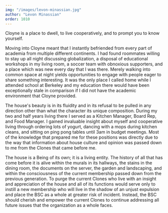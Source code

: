 ```yaml
---
img: "/images/levon-minassian.jpg"
author: "Levon Minassian"
order: 1010
---
```

Cloyne is a place to dwell, to live cooperatively, and to prompt you to know yourself.

Moving into Cloyne meant that I instantly befriended  from every part of academia from multiple different continents. I had found roommates willing to stay up all night discussing globalization,  a disposal of educational workshops in my living room, a soccer team with obnoxious supporters, and a place which was new every day that I was there. Merely walking into common space at night yields opportunities to engage with people eager to share something interesting. It was the only place I called home while I attended school at Berkeley and my education there would have been exceptionally stale in comparison if I did not have the academic environment that Cloyne provided. 

The house's beauty is in its fluidity and in its refusal to be pulled in any direction other than what the character its unique composition. During my two and half years living there I served as a Kitchen Manager, Board Rep,  and Food Manager. I gained invaluable insight about myself and cooperative living through ordering lots of yogurt, dancing with a mops during kitchen cleans, and sitting on ping pong tables until 3am in budget meetings. Most of the knowledge that prepared me for these positions was directly due to the way that information about house culture and opinion was passed down to me from the Clones that came before me.

The house is a Being of its own; it is a living entity. The history of all that has come before it is alive within the murals in its hallways, the stains in the dining room, the documents on the server, the garden and landscaping, and within the consciousness of the current membership passed down from the previous generation. To purge the current Clones who live with an insight and appreciation of the house and all of its functions would serve only to instill a new membership who will live in the shadow of an unjust expulsion and place the BSC as a whole at greater risk of incident. Instead, the BSC should cherish and empower the current Clones to continue addressing all future issues that the organization as a whole faces.
